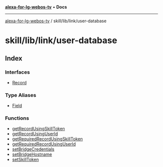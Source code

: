 [**alexa-for-lg-webos-tv**](../../../../README.md) • **Docs**

***

[alexa-for-lg-webos-tv](../../../../modules.md) / skill/lib/link/user-database

# skill/lib/link/user-database

## Index

### Interfaces

- [Record](interfaces/Record.md)

### Type Aliases

- [Field](type-aliases/Field.md)

### Functions

- [getRecordUsingSkillToken](functions/getRecordUsingSkillToken.md)
- [getRecordUsingUserId](functions/getRecordUsingUserId.md)
- [getRequiredRecordUsingSkillToken](functions/getRequiredRecordUsingSkillToken.md)
- [getRequiredRecordUsingUserId](functions/getRequiredRecordUsingUserId.md)
- [setBridgeCredentials](functions/setBridgeCredentials.md)
- [setBridgeHostname](functions/setBridgeHostname.md)
- [setSkillToken](functions/setSkillToken.md)
